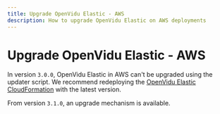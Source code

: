 ```yaml
---
title: Upgrade OpenVidu Elastic - AWS
description: How to upgrade OpenVidu Elastic on AWS deployments
---
```


# Upgrade OpenVidu Elastic - AWS

In version `3.0.0`, OpenVidu Elastic in AWS can't be upgraded using the updater script. We recommend redeploying the [OpenVidu Elastic CloudFormation](../aws/install.md) with the latest version.

From version `3.1.0`, an upgrade mechanism is available.
